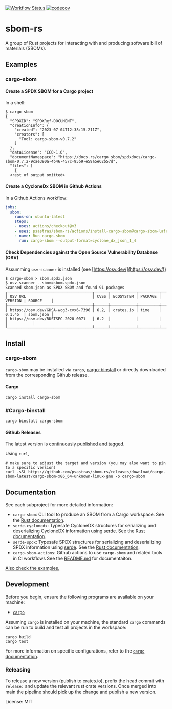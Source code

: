 [![Workflow Status](https://github.com/psastras/sbom-rs/workflows/main/badge.svg)](https://github.com/psastras/sbom-rs/actions?query=workflow%3A%22main%22)
[![codecov](https://codecov.io/gh/psastras/sbom-rs/branch/main/graph/badge.svg?token=KSXYAZGS5U)](https://codecov.io/gh/psastras/sbom-rs)

# sbom-rs

A group of Rust projects for interacting with and producing software bill of materials (SBOMs).

## Examples

### cargo-sbom

#### Create a SPDX SBOM for a Cargo project

In a shell:

```shell
$ cargo sbom
{
  "SPDXID": "SPDXRef-DOCUMENT",
  "creationInfo": {
    "created": "2023-07-04T12:38:15.211Z",
    "creators": [
      "Tool: cargo-sbom-v0.7.2"
    ]
  },
  "dataLicense": "CC0-1.0",
  "documentNamespace": "https://docs.rs/cargo_sbom/spdxdocs/cargo-sbom-0.7.2-9cae390a-4b46-457c-95b9-e59a5e62b57d",
  "files": [
    {
  <rest of output omitted>
```

#### Create a CycloneDx SBOM in Github Actions

In a Github Actions workflow:

```yaml
jobs:
  sbom:
    runs-on: ubuntu-latest
    steps:
    - uses: actions/checkout@v3
    - uses: psastras/sbom-rs/actions/install-cargo-sbom@cargo-sbom-latest
    - name: Run cargo-sbom
      run: cargo-sbom --output-format=cyclone_dx_json_1_4
```

#### Check Dependencies against the Open Source Vulnerability Database (OSV)

Assumming `osv-scanner` is installed (see [https://osv.dev/](https://osv.dev/))

```shell
$ cargo-sbom > sbom.spdx.json
$ osv-scanner --sbom=sbom.spdx.json
Scanned sbom.json as SPDX SBOM and found 91 packages
╭─────────────────────────────────────┬──────┬───────────┬─────────┬─────────┬───────────╮
│ OSV URL                             │ CVSS │ ECOSYSTEM │ PACKAGE │ VERSION │ SOURCE    │
├─────────────────────────────────────┼──────┼───────────┼─────────┼─────────┼───────────┤
│ https://osv.dev/GHSA-wcg3-cvx6-7396 │ 6.2, │ crates.io │ time    │ 0.1.45  │ sbom.json │
│ https://osv.dev/RUSTSEC-2020-0071   │ 6.2  │           │         │         │           │
╰─────────────────────────────────────┴──────┴───────────┴─────────┴─────────┴───────────╯
```

## Install

### cargo-sbom

`cargo-sbom` may be installed via `cargo`, [cargo-binstall](https://github.com/cargo-bins/cargo-binstall) or directly downloaded from the
corresponding Github release.

#### Cargo

```shell
cargo install cargo-sbom
```

### #Cargo-binstall

```shell
cargo binstall cargo-sbom
```

#### Github Releases

The latest version is
[continuously published and tagged](https://github.com/psastras/sbom-rs/releases).

Using `curl`,

```shell
# make sure to adjust the target and version (you may also want to pin to a specific version)
curl -sSL https://github.com/psastras/sbom-rs/releases/download/cargo-sbom-latest/cargo-sbom-x86_64-unknown-linux-gnu -o cargo-sbom
```

## Documentation

See each subproject for more detailed information:

- `cargo-sbom`: CLI tool to produce an SBOM from a Cargo workspace.
  See the [Rust documentation](https://docs.rs/cargo_sbom/).
- `serde-cyclonedx`: Typesafe CycloneDX structures for serializing and deserializing
  CycloneDX information using [serde](https://serde.rs/). See the
  [Rust documentation](https://docs.rs/serde_cyclonedx/).
- `serde-spdx`: Typesafe SPDX structures for serializing and deserializing
  SPDX information using [serde](https://serde.rs/). See the
  [Rust documentation](https://docs.rs/serde_spdx/).
- `cargo-sbom-actions`: Github actions to use `cargo-sbom` and related tools in CI workflows See the [README.md](https://github.com/psastras/sbom-rs/tree/main/actions/README.md) for documentaiton.

[Also check the examples.](https://github.com/psastras/sbom-rs/tree/main/examples)

## Development

Before you begin, ensure the following programs are available on your machine:

- [`cargo`](https://rustup.rs/)

Assuming `cargo` is installed on your machine, the standard `cargo` commands can
be run to build and test all projects in the workspace:

```shell
cargo build
cargo test
```

For more information on specific configurations, refer to the
[`cargo` documentation](https://doc.rust-lang.org/cargo).

### Releasing

To release a new version (publish to crates.io), prefix the head commit with `release:` and update the relevant rust crate versions. Once merged into main the pipeline should pick up the change and publish a new version.

License: MIT

